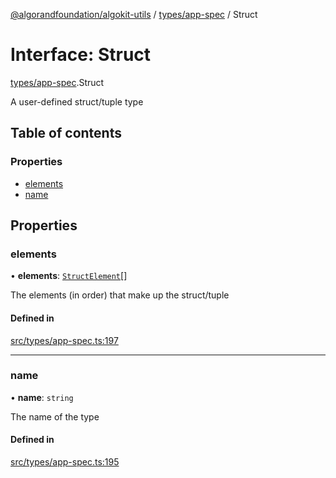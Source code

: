 [@algorandfoundation/algokit-utils](../README.md) / [types/app-spec](../modules/types_app_spec.md) / Struct

# Interface: Struct

[types/app-spec](../modules/types_app_spec.md).Struct

A user-defined struct/tuple type

## Table of contents

### Properties

- [elements](types_app_spec.Struct.md#elements)
- [name](types_app_spec.Struct.md#name)

## Properties

### elements

• **elements**: [`StructElement`](../modules/types_app_spec.md#structelement)[]

The elements (in order) that make up the struct/tuple

#### Defined in

[src/types/app-spec.ts:197](https://github.com/algorandfoundation/algokit-utils-ts/blob/main/src/types/app-spec.ts#L197)

___

### name

• **name**: `string`

The name of the type

#### Defined in

[src/types/app-spec.ts:195](https://github.com/algorandfoundation/algokit-utils-ts/blob/main/src/types/app-spec.ts#L195)
